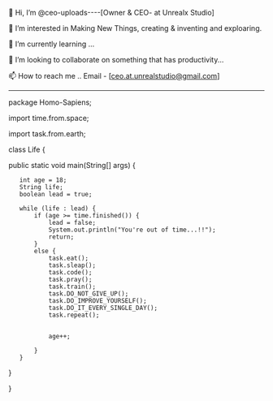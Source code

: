 👋 Hi, I’m @ceo-uploads----[Owner & CEO- at Unrealx Studio]                                                                                 

👀 I’m interested in Making New Things, creating  & inventing and exploaring.

🌱 I’m currently learning ... 

💞️ I’m looking to collaborate on something that has productivity...

📫 How to reach me .. Email - [ceo.at.unrealstudio@gmail.com]



---------------------------------------------------------------------------

 package Homo-Sapiens;

 import time.from.space;
 
 import task.from.earth;

 class Life {

   public static void main(String[] args) {
       
       

       int age = 18;
       String life;
       boolean lead = true;

       while (life : lead) {
           if (age >= time.finished()) {
               lead = false;
               System.out.println("You're out of time...!!");
               return;
           }
           else {
               task.eat();
               task.sleap();
               task.code();
               task.pray();
               task.train();
               task.DO_NOT_GIVE_UP();
               task.DO_IMPROVE_YOURSELF();
               task.DO_IT_EVERY_SINGLE_DAY();
               task.repeat();


               age++;
               
           }
       }
   }
   
}
